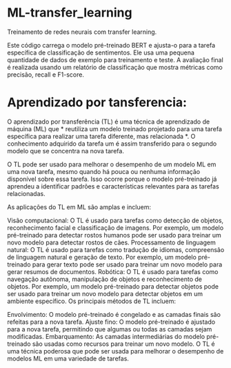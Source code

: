 # ML-transfer_learning
Treinamento de redes neurais com transfer learning.

Este código carrega o modelo pré-treinado BERT e ajusta-o para a tarefa específica de classificação de sentimentos. Ele usa uma pequena quantidade de dados de exemplo para treinamento e teste. A avaliação final é realizada usando um relatório de classificação que mostra métricas como precisão, recall e F1-score.


# Aprendizado por tansferencia:

O aprendizado por transferência (TL) é uma técnica de aprendizado de máquina (ML) que * reutiliza um modelo treinado projetado para uma tarefa específica para realizar uma tarefa diferente, mas relacionada *. O conhecimento adquirido da tarefa um é assim transferido para o segundo modelo que se concentra na nova tarefa.

O TL pode ser usado para melhorar o desempenho de um modelo ML em uma nova tarefa, mesmo quando há pouca ou nenhuma informação disponível sobre essa tarefa. Isso ocorre porque o modelo pré-treinado já aprendeu a identificar padrões e características relevantes para as tarefas relacionadas.

As aplicações do TL em ML são amplas e incluem:

Visão computacional: O TL é usado para tarefas como detecção de objetos, reconhecimento facial e classificação de imagens. Por exemplo, um modelo pré-treinado para detectar rostos humanos pode ser usado para treinar um novo modelo para detectar rostos de cães.
Processamento de linguagem natural: O TL é usado para tarefas como tradução de idiomas, compreensão de linguagem natural e geração de texto. Por exemplo, um modelo pré-treinado para gerar texto pode ser usado para treinar um novo modelo para gerar resumos de documentos.
Robótica: O TL é usado para tarefas como navegação autônoma, manipulação de objetos e reconhecimento de objetos. Por exemplo, um modelo pré-treinado para detectar objetos pode ser usado para treinar um novo modelo para detectar objetos em um ambiente específico.
Os principais métodos de TL incluem:

Envolvimento: O modelo pré-treinado é congelado e as camadas finais são refeitas para a nova tarefa.
Ajuste fino: O modelo pré-treinado é ajustado para a nova tarefa, permitindo que algumas ou todas as camadas sejam modificadas.
Embarquamento: As camadas intermediárias do modelo pré-treinado são usadas como recursos para treinar um novo modelo.
O TL é uma técnica poderosa que pode ser usada para melhorar o desempenho de modelos ML em uma variedade de tarefas.
